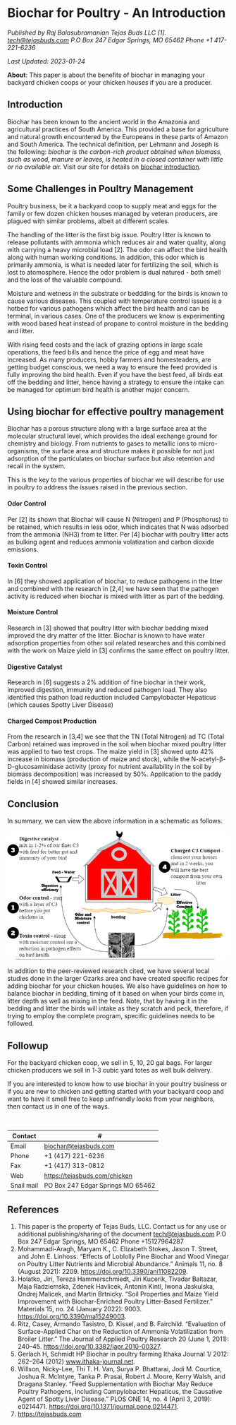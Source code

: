 # Biochar for Poultry - An Introduction
*Published by Raj Balasubramanian Tejas Buds LLC [1]. tech@tejasbuds.com P.O Box 247 Edgar Springs, MO 65462 Phone +1 417-221-6236*

*Last Updated: 2023-01-24*

**About**: This paper is about the benefits of biochar in managing your backyard chicken coops or your chicken houses if you are a producer.

## Introduction
Biochar has been known to the ancient world in the Amazonia and agricultural practices of South America. This provided a base for agriculture and natural growth encountered by the Europeans in these parts of Amazon and South America. The technical definition, per Lehmann and Joseph is the following: *biochar is the carbon-rich product obtained when biomass, such as wood, manure or leaves, is heated in a closed container with little or no available air.* Visit our site for details on [biochar introduction](https://tejasbuds.com/biocharhub/#/basics/2022-12-24-Biochar-Intro).

## Some Challenges in Poultry Management
Poultry business, be it a backyard coop to supply meat and eggs for the family or few dozen chicken houses managed by veteran producers, are plagued with similar problems, albeit at different scales.

The handling of the litter is the first big issue. Poultry litter is known to release pollutants with ammonia which reduces air and water quality, along with carrying a heavy microbial load [2]. The odor can affect the bird health along with human working conditions. In addition, this odor which is primarily ammonia, is what is needed later for fertilizing the soil, which is lost to atomosphere. Hence the odor problem is dual natured - both smell and the loss of the valuable compound.

Moisture and wetness in the substrate or beddding for the birds is known to cause various diseases. This coupled with temperature control issues is a hotbed for various pathogens which affect the bird health and can be terminal, in various cases. One of the producers we know is experimenting with wood based heat instead of propane to control moisture in the bedding and litter.

With rising feed costs and the lack of grazing options in large scale operations, the feed bills and hence the price of egg and meat have increased. As many producers, hobby farmers and homesteaders, are getting budget conscious, we need a way to ensure the feed provided is fully improving the bird health. Even if you have the best feed, all birds eat off the bedding and litter, hence having a strategy to ensure the intake can be managed for optimum bird health is another major concern.

## Using biochar for effective poultry management
Biochar has a porous structure along with a large surface area at the molecular structural level, which provides the ideal exchange ground for chemistry and biology. From nutrients to gases to metallic ions to micro-organisms, the surface area and structure makes it possible for not just adsorption of the particulates on biochar surface but also retention and recall in the system.

This is the key to the various properties of biochar we will describe for use in poultry to address the issues raised in the previous section.

#### Odor Control
Per [2] its shown that Biochar will cause N (Nitrogen) and P (Phosphorus) to be retained, which results in less odor, which indicates that N was adsorbed from the ammonia (NH3) from te litter. Per [4] biochar with poultry litter acts as bulking agent and reduces ammonia volatization and carbon dioxide emissions.

#### Toxin Control
In [6] they showed application of biochar, to reduce pathogens in the litter and combined with the research in [2,4] we have seen that the pathogen activity is reduced when biochar is mixed with litter as part of the bedding.

#### Moisture Control
Research in [3] showed that poultry litter with biochar bedding mixed improved the dry matter of the litter. Biochar is known to have water adsorption properties from other soil related researches and this combined with the work on Maize yield in [3] confirms the same effect on poultry litter.

#### Digestive Catalyst
Research in [6] suggests a 2% addition of fine biochar in their work, improved digestion, immunity and reduced pathogen load. They also identified this pathon load reduction included Campylobacter Hepaticus (which causes Spotty Liver Disease)

#### Charged Compost Production
From the research in [3,4] we see that the TN (Total Nitrogen) ad TC (Total Carbon) retained was improved in the soil when biochar mixed poultry litter was applied to two test crops. The maize yield in [3] showed upto 42% increase in biomass (production of maize and stock), while the N-acetyl-β-D-glucosaminidase activity (proxy for nutrient availability in the soil by biomass decomposition) was increased by 50%. Application to the paddy fields in [4] showed similar increases.

## Conclusion
In summary, we can view the above information in a schematic as follows.

<img src="https://github.com/mobileraj/biocharhub/blob/main/images/lifecycle-chickenhouse.png?raw=true"></img>

In addition to the peer-reviewed research cited, we have several local studies done in the larger Ozarks area and have created specific recipes for adding biochar for your chicken houses. We also have guidelines on how to balance biochar in bedding, timing of it based on when your birds come in, litter depth as well as mixing in the feed. Note, that by having it in the bedding and litter the birds will intake as they scratch and peck, therefore, if trying to employ the complete program, specific guidelines needs to be followed.

## Followup
For the backyard chicken coop, we sell in 5, 10, 20 gal bags. For larger chicken producers we sell in 1-3 cubic yard totes as well bulk delivery.

If you are interested to know how to use biochar in your poultry business or if you are new to chicken and getting started with your backyard coop and want to have it smell free to keep unfriendly looks from your neighbors, then contact us in one of the ways. 

<br/>

|Contact|#|
|---|---|
|Email|biochar@tejasbuds.com|
|Phone|+1 (417) 221-6236|
|Fax|+1 (417) 313-0812|
|Web|https://tejasbuds.com/chicken|
|Snail mail|PO Box 247 Edgar Springs MO 65462|


## References

1. This paper is the property of Tejas Buds, LLC. Contact us for any use or additional publishing/sharing of the document tech@tejasbuds.com P.O Box 247 Edgar Springs, MO 65462 Phone +15127964287
2. Mohammadi-Aragh, Maryam K., C. Elizabeth Stokes, Jason T. Street, and John E. Linhoss. “Effects of Loblolly Pine Biochar and Wood Vinegar on Poultry Litter Nutrients and Microbial Abundance.” Animals 11, no. 8 (August 2021): 2209. https://doi.org/10.3390/ani11082209.
3. Holatko, Jiri, Tereza Hammerschmiedt, Jiri Kucerik, Tivadar Baltazar, Maja Radziemska, Zdenek Havlicek, Antonin Kintl, Iwona Jaskulska, Ondrej Malicek, and Martin Brtnicky. “Soil Properties and Maize Yield Improvement with Biochar-Enriched Poultry Litter-Based Fertilizer.” Materials 15, no. 24 (January 2022): 9003. https://doi.org/10.3390/ma15249003.
4. Ritz, Casey, Armando Tasistro, D. Kissel, and B. Fairchild. “Evaluation of Surface-Applied Char on the Reduction of Ammonia Volatilization from Broiler Litter.” The Journal of Applied Poultry Research 20 (June 1, 2011): 240–45. https://doi.org/10.3382/japr.2010-00327.
5. Gerlach H, Schmidt HP Biochar in poultry farming Ithaka Journal 1/ 2012: 262–264 (2012) www.ithaka-journal.net.
6. Willson, Nicky-Lee, Thi T. H. Van, Surya P. Bhattarai, Jodi M. Courtice, Joshua R. McIntyre, Tanka P. Prasai, Robert J. Moore, Kerry Walsh, and Dragana Stanley. “Feed Supplementation with Biochar May Reduce Poultry Pathogens, Including Campylobacter Hepaticus, the Causative Agent of Spotty Liver Disease.” PLOS ONE 14, no. 4 (April 3, 2019): e0214471. https://doi.org/10.1371/journal.pone.0214471.
7. https://tejasbuds.com



